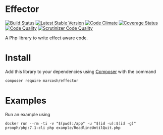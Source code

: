 # Effector

[![Build Status](https://travis-ci.org/marcosh/effector.svg?branch=master)](https://travis-ci.org/marcosh/effector)
[![Latest Stable Version](https://poser.pugx.org/marcosh/effector/v/stable)](https://packagist.org/packages/marcosh/effector)
[![Code Climate](https://codeclimate.com/github/marcosh/effector/badges/gpa.svg)](https://codeclimate.com/github/marcosh/effector)
[![Coverage Status](https://coveralls.io/repos/github/marcosh/effector/badge.svg?branch=master)](https://coveralls.io/github/marcosh/effector?branch=master)
[![Code Quality](https://api.codacy.com/project/badge/grade/ff95c3e5360649638c61f2834bffd8b2)](https://www.codacy.com/app/marcosh/effector/dashboard)
[![Scrutinizer Code Quality](https://scrutinizer-ci.com/g/marcosh/effector/badges/quality-score.png?b=master)](https://scrutinizer-ci.com/g/marcosh/effector/?branch=master)

A Php library to write effect aware code.

# Install

Add this library to your dependencies using [Composer](https://getcomposer.org) with the command

```bash
composer require marcosh/effector
```

# Examples

Run an example using

```
docker run --rm -ti -v "$(pwd):/app" -u "$(id -u):$(id -g)" prooph/php:7.1-cli php example/ReadlineUntilQuit.php
```